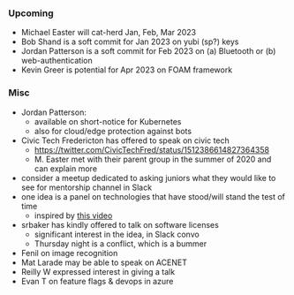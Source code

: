 ### Upcoming

* Michael Easter will cat-herd Jan, Feb, Mar 2023
* Bob Shand is a soft commit for Jan 2023 on yubi (sp?) keys
* Jordan Patterson is a soft commit for Feb 2023 on (a) Bluetooth or (b) web-authentication
* Kevin Greer is potential for Apr 2023 on FOAM framework

### Misc

* Jordan Patterson:
    - available on short-notice for Kubernetes
    - also for cloud/edge protection against bots
* Civic Tech Fredericton has offered to speak on civic tech
    - https://twitter.com/CivicTechFred/status/1512386614827364358
    - M. Easter met with their parent group in the summer of 2020 and can explain more
* consider a meetup dedicated to asking juniors what they would like to see for mentorship channel in Slack
* one idea is a panel on technologies that have stood/will stand the test of time
    - inspired by [this video](https://www.youtube.com/watch?v=lnMvLePCHmU)
* srbaker has kindly offered to talk on software licenses
    - significant interest in the idea, in Slack convo
    - Thursday night is a conflict, which is a bummer
* Fenil on image recognition
* Mat Larade may be able to speak on ACENET
* Reilly W expressed interest in giving a talk
* Evan T on feature flags & devops in azure
